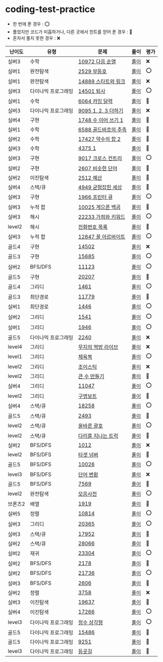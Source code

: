 # coding-test-practice

- 한 번에 푼 경우 : ⭕
- 풀었지만 코드가 미흡하거나, 다른 곳에서 힌트를 얻어 푼 경우 : 🚫
- 혼자서 풀지 못한 경우 : ❌

|난이도|유형|문제|풀이|평가|
|---|---|---|---|---|
|실버3|수학|[10972 다음 순열](https://www.acmicpc.net/problem/10972)|[풀이](https://github.com/jinnk0/coding-test-practice/blob/main/%EC%88%98%ED%95%99/10972_%EB%8B%A4%EC%9D%8C%20%EC%88%9C%EC%97%B4.py)|❌|
|실버1|완전탐색|[2529 부등호](https://www.acmicpc.net/problem/2529)|[풀이](https://github.com/jinnk0/coding-test-practice/blob/main/%EC%99%84%EC%A0%84%ED%83%90%EC%83%89/2529_%EB%B6%80%EB%93%B1%ED%98%B8.py)|⭕|
|실버1|완전탐색|[14889 스타트와 링크](https://www.acmicpc.net/problem/14889)|[풀이](https://github.com/jinnk0/coding-test-practice/blob/main/%EC%99%84%EC%A0%84%ED%83%90%EC%83%89/14889_%EC%8A%A4%ED%83%80%ED%8A%B8%EC%99%80_%EB%A7%81%ED%81%AC.py)|❌|
|실버3|다이나믹 프로그래밍|[14501 퇴사](https://www.acmicpc.net/problem/14501)|[풀이](https://github.com/jinnk0/coding-test-practice/blob/main/%EB%8B%A4%EC%9D%B4%EB%82%98%EB%AF%B9%20%ED%94%84%EB%A1%9C%EA%B7%B8%EB%9E%98%EB%B0%8D/14501.py)|⭕|
|실버1|수학|[6064 카잉 달력](https://www.acmicpc.net/problem/6064)|[풀이](https://github.com/jinnk0/coding-test-practice/blob/main/%EC%88%98%ED%95%99/6064.py)|🚫|
|실버3|다이나믹 프로그래밍|[9095 1, 2, 3 더하기](https://www.acmicpc.net/problem/9095)|[풀이](https://github.com/jinnk0/coding-test-practice/blob/main/%EB%8B%A4%EC%9D%B4%EB%82%98%EB%AF%B9%20%ED%94%84%EB%A1%9C%EA%B7%B8%EB%9E%98%EB%B0%8D/9095.py)|❌|
|실버4|구현|[1748 수 이어 쓰기 1](https://www.acmicpc.net/problem/1748)|[풀이](https://github.com/jinnk0/coding-test-practice/blob/main/%EA%B5%AC%ED%98%84/1748.py)|🚫|
|실버1|수학|[6588 골드바흐의 추측](https://www.acmicpc.net/problem/6588)|[풀이](https://github.com/jinnk0/coding-test-practice/blob/main/%EC%88%98%ED%95%99/6588.py)|🚫|
|실버2|수학|[17427 약수의 합 2](https://www.acmicpc.net/problem/17427)|[풀이](https://github.com/jinnk0/coding-test-practice/blob/main/%EC%88%98%ED%95%99/17427.py)|🚫|
|실버3|수학|[4375 1](https://www.acmicpc.net/problem/4375)|[풀이](https://github.com/jinnk0/coding-test-practice/blob/main/%EC%88%98%ED%95%99/4375.py)|🚫|
|실버3|구현|[9017 크로스 컨트리](https://www.acmicpc.net/problem/9017)|[풀이](https://github.com/jinnk0/coding-test-practice/blob/main/%EA%B5%AC%ED%98%84/9017.py)|⭕|
|실버2|구현|[2607 비슷한 단어](https://www.acmicpc.net/problem/2607)|[풀이](https://github.com/jinnk0/coding-test-practice/blob/main/%EA%B5%AC%ED%98%84/2607.py)|🚫|
|실버2|이진탐색|[2512 예산](https://www.acmicpc.net/problem/2512)|[풀이](https://github.com/jinnk0/coding-test-practice/blob/main/%EC%9D%B4%EC%A7%84%ED%83%90%EC%83%89/2512.py)|🚫|
|실버4|스택/큐|[4949 균형잡힌 세상](https://www.acmicpc.net/problem/4949)|[풀이](https://github.com/jinnk0/coding-test-practice/blob/main/%EC%8A%A4%ED%83%9D%26%ED%81%90/4949.py)|🚫|
|실버3|구현|[1966 프린터 큐](https://www.acmicpc.net/problem/1966)|[풀이](https://github.com/jinnk0/coding-test-practice/blob/main/%EA%B5%AC%ED%98%84/1966.py)|⭕|
|실버3|누적 합|[10025 게으른 백곰](https://www.acmicpc.net/problem/10025)|[풀이](https://github.com/jinnk0/coding-test-practice/blob/main/%EA%B8%B0%ED%83%80/10025.py)|🚫|
|실버3|해시|[22233 가희와 키워드](https://www.acmicpc.net/problem/22233)|[풀이](https://github.com/jinnk0/coding-test-practice/blob/main/%ED%95%B4%EC%8B%9C/22233.py)|⭕|
|level2|해시|[전화번호 목록](https://school.programmers.co.kr/learn/courses/30/lessons/42577)|[풀이](https://github.com/jinnk0/coding-test-practice/blob/main/%ED%95%B4%EC%8B%9C/%EC%A0%84%ED%99%94%EB%B2%88%ED%98%B8%20%EB%AA%A9%EB%A1%9D.py)|🚫|
|실버3|누적 합|[12847 꿀 아르바이트](https://www.acmicpc.net/problem/12847)|[풀이](https://github.com/jinnk0/coding-test-practice/blob/main/%EA%B8%B0%ED%83%80/12847.py)|⭕|
|골드4|구현|[14502](https://www.acmicpc.net/problem/14502)|[풀이](https://github.com/jinnk0/coding-test-practice/blob/main/%EA%B5%AC%ED%98%84/14502.py)|❌|
|골드3|구현|[15685](https://www.acmicpc.net/problem/15685)|[풀이](https://github.com/jinnk0/coding-test-practice/blob/main/%EA%B5%AC%ED%98%84/15685.py)|⭕|
|실버2|BFS/DFS|[11123](https://www.acmicpc.net/problem/11123)|[풀이](https://github.com/jinnk0/coding-test-practice/blob/main/BFS%26DFS/11123.py)|⭕|
|골드5|구현|[20207](https://www.acmicpc.net/problem/20207)|[풀이](https://github.com/jinnk0/coding-test-practice/blob/main/%EA%B5%AC%ED%98%84/20207.py)|🚫|
|골드4|그리디|[1461](https://www.acmicpc.net/problem/1461)|[풀이](https://github.com/jinnk0/coding-test-practice/blob/main/%EA%B7%B8%EB%A6%AC%EB%94%94/1461.py)|⭕|
|골드3|최단경로|[11779](https://www.acmicpc.net/problem/11779)|[풀이](https://github.com/jinnk0/coding-test-practice/blob/main/%EC%B5%9C%EB%8B%A8%20%EA%B2%BD%EB%A1%9C/11779.py)|🚫|
|실버1|최단경로|[1446](https://www.acmicpc.net/problem/1446)|[풀이](https://github.com/jinnk0/coding-test-practice/blob/main/%EC%B5%9C%EB%8B%A8%20%EA%B2%BD%EB%A1%9C/1446.py)|⭕|
|실버2|그리디|[1541](https://www.acmicpc.net/problem/1541)|[풀이](https://github.com/jinnk0/coding-test-practice/blob/main/%EA%B7%B8%EB%A6%AC%EB%94%94/1541.py)|⭕|
|실버1|그리디|[1946](https://www.acmicpc.net/problem/1946)|[풀이](https://github.com/jinnk0/coding-test-practice/blob/main/%EA%B7%B8%EB%A6%AC%EB%94%94/1946.py)|⭕|
|골드5|다이나믹 프로그래밍|[2240](https://www.acmicpc.net/problem/2240)|[풀이](https://github.com/jinnk0/coding-test-practice/blob/main/%EB%8B%A4%EC%9D%B4%EB%82%98%EB%AF%B9%20%ED%94%84%EB%A1%9C%EA%B7%B8%EB%9E%98%EB%B0%8D/2240.py)|❌|
|level4|그리디|[무지의 먹방 라이브](https://school.programmers.co.kr/learn/courses/30/lessons/42891)|[풀이](https://github.com/jinnk0/coding-test-practice/blob/main/%EA%B7%B8%EB%A6%AC%EB%94%94/%EB%AC%B4%EC%A7%80%EC%9D%98_%EB%A8%B9%EB%B0%A9_%EB%9D%BC%EC%9D%B4%EB%B8%8C.py)|❌|
|level1|그리디|[체육복](https://school.programmers.co.kr/learn/courses/30/lessons/42862)|[풀이](https://github.com/jinnk0/coding-test-practice/blob/main/%EA%B7%B8%EB%A6%AC%EB%94%94/%EC%B2%B4%EC%9C%A1%EB%B3%B5.py)|⭕|
|level2|그리디|[조이스틱](https://school.programmers.co.kr/learn/courses/30/lessons/42860)|[풀이](https://github.com/jinnk0/coding-test-practice/blob/main/%EA%B7%B8%EB%A6%AC%EB%94%94/%EC%A1%B0%EC%9D%B4%EC%8A%A4%ED%8B%B1.py)|❌|
|level2|그리디|[큰 수 만들기](https://school.programmers.co.kr/learn/courses/30/lessons/42883)|[풀이](https://github.com/jinnk0/coding-test-practice/blob/main/%EA%B7%B8%EB%A6%AC%EB%94%94/%ED%81%B0_%EC%88%98_%EB%A7%8C%EB%93%A4%EA%B8%B0.py)|🚫|
|실버4|그리디|[11047](https://www.acmicpc.net/problem/11047)|[풀이](https://github.com/jin8073/coding-test-practice/blob/main/%EA%B7%B8%EB%A6%AC%EB%94%94/11047.py)|⭕|
|level2|그리디|[구명보트](https://school.programmers.co.kr/learn/courses/30/lessons/42885)|[풀이](https://github.com/jinnk0/coding-test-practice/blob/main/%EA%B7%B8%EB%A6%AC%EB%94%94/%EA%B5%AC%EB%AA%85%EB%B3%B4%ED%8A%B8.py)|🚫|
|실버4|스택/큐|[18258](https://www.acmicpc.net/problem/18258)|[풀이](https://github.com/jinnk0/coding-test-practice/blob/main/%EC%8A%A4%ED%83%9D%26%ED%81%90/18258.py)|⭕|
|골드5|스택/큐|[2493](https://www.acmicpc.net/problem/2493)|[풀이](https://github.com/jinnk0/coding-test-practice/blob/main/%EC%8A%A4%ED%83%9D%26%ED%81%90/2493.py)|🚫|
|level2|스택/큐|[올바른 괄호](https://school.programmers.co.kr/learn/courses/30/lessons/12909)|[풀이](https://github.com/jinnk0/coding-test-practice/blob/main/%EC%8A%A4%ED%83%9D%26%ED%81%90/%EC%98%AC%EB%B0%94%EB%A5%B8_%EA%B4%84%ED%98%B8.py)|⭕|
|level2|스택/큐|[다리를 지나는 트럭](https://school.programmers.co.kr/learn/courses/30/lessons/42583)|[풀이](https://github.com/jinnk0/coding-test-practice/blob/main/%EC%8A%A4%ED%83%9D%26%ED%81%90/%EB%8B%A4%EB%A6%AC%EB%A5%BC_%EC%A7%80%EB%82%98%EB%8A%94_%ED%8A%B8%EB%9F%AD.py)|🚫|
|실버2|BFS/DFS|[1012](https://www.acmicpc.net/problem/1012)|[풀이](https://github.com/jinnk0/coding-test-practice/blob/main/BFS%26DFS/1012.py)|❌|
|level2|BFS/DFS|[타겟 넘버](https://school.programmers.co.kr/learn/courses/30/lessons/43165)|[풀이](https://github.com/jinnk0/coding-test-practice/blob/main/BFS%26DFS/%ED%83%80%EA%B2%9F_%EB%84%98%EB%B2%84.py)|🚫|
|골드5|BFS/DFS|[10026](https://www.acmicpc.net/problem/10026)|[풀이](https://github.com/jinnk0/coding-test-practice/blob/main/BFS%26DFS/10026.py)|⭕|
|level3|BFS/DFS|[단어 변환](https://school.programmers.co.kr/learn/courses/30/lessons/43163)|[풀이](https://github.com/jinnk0/coding-test-practice/blob/main/BFS%26DFS/%EB%8B%A8%EC%96%B4_%EB%B3%80%ED%99%98.py)|❌|
|골드5|BFS/DFS|[7569](https://www.acmicpc.net/problem/7569)|[풀이](https://github.com/jinnk0/coding-test-practice/blob/main/BFS%26DFS/7569.py)|🚫|
|level2|완전탐색|[모음사전](https://school.programmers.co.kr/learn/courses/30/lessons/84512)|[풀이](https://github.com/jinnk0/coding-test-practice/blob/main/%EC%99%84%EC%A0%84%ED%83%90%EC%83%89/%EB%AA%A8%EC%9D%8C%EC%82%AC%EC%A0%84.py)|⭕|
|브론즈2|배열|[1919](https://www.acmicpc.net/problem/1919)|[풀이](https://github.com/jinnk0/coding-test-practice/blob/main/%EB%B0%B0%EC%97%B4/1919.py)|🚫|
|실버5|정렬|[10814](https://www.acmicpc.net/problem/10814)|[풀이](https://github.com/jinnk0/coding-test-practice/blob/main/%EC%A0%95%EB%A0%AC/10814.py)|⭕|
|실버3|그리디|[20365](https://www.acmicpc.net/problem/20365)|[풀이](https://github.com/jinnk0/coding-test-practice/blob/main/%EA%B7%B8%EB%A6%AC%EB%94%94/20365.py)|⭕|
|실버3|스택/큐|[17952](https://www.acmicpc.net/problem/17952)|[풀이](https://github.com/jinnk0/coding-test-practice/blob/main/%EC%8A%A4%ED%83%9D%26%ED%81%90/17952.py)|🚫|
|실버2|스택/큐|[28066](https://www.acmicpc.net/problem/28066)|[풀이](https://github.com/jinnk0/coding-test-practice/blob/main/%EC%8A%A4%ED%83%9D%26%ED%81%90/28066.py)|🚫|
|실버2|재귀|[23304](https://www.acmicpc.net/problem/23304)|[풀이](https://github.com/jinnk0/coding-test-practice/blob/main/%EC%9E%AC%EA%B7%80/23304.py)|⭕|
|실버2|BFS/DFS|[2178](https://www.acmicpc.net/problem/2178)|[풀이](https://github.com/jinnk0/coding-test-practice/blob/main/BFS%26DFS/2178.py)|🚫|
|실버2|BFS/DFS|[21736](https://www.acmicpc.net/problem/21736)|[풀이](https://github.com/jinnk0/coding-test-practice/blob/main/BFS%26DFS/21736.py)|⭕|
|실버3|BFS/DFS|[2606](https://www.acmicpc.net/problem/2606)|[풀이](https://github.com/jinnk0/coding-test-practice/blob/main/BFS%26DFS/2606.py)|🚫|
|실버2|정렬|[3758](https://www.acmicpc.net/problem/3758)|[풀이](https://github.com/jinnk0/coding-test-practice/blob/main/%EC%A0%95%EB%A0%AC/3758.py)|❌|
|실버3|이진탐색|[19637](https://www.acmicpc.net/problem/19637)|[풀이](https://github.com/jinnk0/coding-test-practice/blob/main/%EC%9D%B4%EC%A7%84%ED%83%90%EC%83%89/19637.py)|🚫|
|실버4|이진탐색|[17266](https://www.acmicpc.net/problem/17266)|[풀이](https://github.com/jinnk0/coding-test-practice/blob/main/%EC%9D%B4%EC%A7%84%ED%83%90%EC%83%89/17266.py)|⭕|
|level3|다이나믹 프로그래밍|[정수 삼각형](https://school.programmers.co.kr/learn/courses/30/lessons/43105?language=python3)|[풀이](https://github.com/jinnk0/coding-test-practice/blob/main/%EB%8B%A4%EC%9D%B4%EB%82%98%EB%AF%B9%20%ED%94%84%EB%A1%9C%EA%B7%B8%EB%9E%98%EB%B0%8D/%EC%A0%95%EC%88%98_%EC%82%BC%EA%B0%81%ED%98%95.py)|⭕|
|골드5|다이나믹 프로그래밍|[15486](https://www.acmicpc.net/problem/15486)|[풀이](https://github.com/jinnk0/coding-test-practice/blob/main/%EB%8B%A4%EC%9D%B4%EB%82%98%EB%AF%B9%20%ED%94%84%EB%A1%9C%EA%B7%B8%EB%9E%98%EB%B0%8D/15486.py)|🚫|
|골드5|다이나믹 프로그래밍|[9251](https://www.acmicpc.net/problem/9251)|[풀이](https://github.com/jinnk0/coding-test-practice/blob/main/%EB%8B%A4%EC%9D%B4%EB%82%98%EB%AF%B9%20%ED%94%84%EB%A1%9C%EA%B7%B8%EB%9E%98%EB%B0%8D/9251.py)|🚫|
|level3|다이나믹 프로그래밍|[등굣길](https://school.programmers.co.kr/learn/courses/30/lessons/42898)|[풀이](https://github.com/jinnk0/coding-test-practice/blob/main/%EB%8B%A4%EC%9D%B4%EB%82%98%EB%AF%B9%20%ED%94%84%EB%A1%9C%EA%B7%B8%EB%9E%98%EB%B0%8D/%EB%93%B1%EA%B5%A3%EA%B8%B8.py)|🚫|
